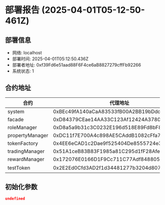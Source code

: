 # 部署报告 (2025-04-01T05-12-50-461Z)

## 部署信息
- 网络: localhost
- 部署时间: 2025-04-01T05:12:50.436Z
- 部署者地址: 0xf39Fd6e51aad88F6F4ce6aB8827279cffFb92266
- 系统状态: 1

## 合约地址

| 合约 | 代理地址 | 实现地址 |
|------|----------|----------|
| system | 0xBEc49fA140aCaA83533fB00A2BB19bDdd0290f25 | 0x959922bE3CAee4b8Cd9a407cc3ac1C251C2007B1 |
| facade | 0xD84379CEae14AA33C123Af12424A37803F885889 | 0x68B1D87F95878fE05B998F19b66F4baba5De1aed |
| roleManager | 0xD8a5a9b31c3C0232E196d518E89Fd8bF83AcAd43 | 0xe7f1725E7734CE288F8367e1Bb143E90bb3F0512 |
| propertyManager | 0xDC11f7E700A4c898AE5CAddB1082cFfa76512aDD | 0xCf7Ed3AccA5a467e9e704C703E8D87F634fB0Fc9 |
| tokenFactory | 0x4EE6eCAD1c2Dae9f525404De8555724e3c35d07B | 0x9A676e781A523b5d0C0e43731313A708CB607508 |
| tradingManager | 0x51A1ceB83B83F1985a81C295d1fF28Afef186E02 | 0x5FC8d32690cc91D4c39d9d3abcBD16989F875707 |
| rewardManager | 0x172076E0166D1F9Cc711C77Adf8488051744980C | 0xA51c1fc2f0D1a1b8494Ed1FE312d7C3a78Ed91C0 |
| testToken | 0x2E2Ed0Cfd3AD2f1d34481277b3204d807Ca2F8c2 | 非代理合约 |

## 初始化参数

```json
undefined
```

